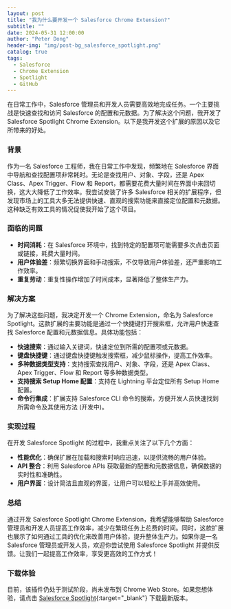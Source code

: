 ```yaml
---
layout: post
title: "我为什么要开发一个 Salesforce Chrome Extension?"
subtitle: ""
date: 2024-05-31 12:00:00
author: "Peter Dong"
header-img: "img/post-bg_salesforce_spotlight.png"
catalog: true
tags:
  - Salesforce
  - Chrome Extension
  - Spotlight
  - GitHub
---
```


在日常工作中，Salesforce 管理员和开发人员需要高效地完成任务。一个主要挑战是快速查找和访问 Salesforce 的配置和元数据。为了解决这个问题，我开发了 Salesforce Spotlight Chrome Extension。以下是我开发这个扩展的原因以及它所带来的好处。

### 背景

作为一名 Salesforce 工程师，我在日常工作中发现，频繁地在 Salesforce 界面中导航和查找配置项非常耗时。无论是查找用户、对象、字段，还是 Apex Class、Apex Trigger、Flow 和 Report，都需要花费大量时间在界面中来回切换，这大大降低了工作效率。我尝试安装了许多 Salesforce 相关的扩展程序，但发现市场上的工具大多无法提供快速、直观的搜索功能来直接定位配置和元数据。这种缺乏有效工具的情况促使我开始了这个项目。

### 面临的问题

  - __时间消耗__：在 Salesforce 环境中，找到特定的配置项可能需要多次点击页面或链接，耗费大量时间。
  - __用户体验差__：频繁切换界面和手动搜索，不仅导致用户体验差，还严重影响工作效率。
  - __重复劳动__：重复性操作增加了时间成本，显著降低了整体生产力。

### 解决方案

为了解决这些问题，我决定开发一个 Chrome Extension，命名为 Salesforce Spotlight。这款扩展的主要功能是通过一个快捷键打开搜索框，允许用户快速查找 Salesforce 配置和元数据信息。具体功能包括：

- __快速搜索__：通过输入关键词，快速定位到所需的配置项或元数据。
- __键盘快捷键__：通过键盘快捷键触发搜索框，减少鼠标操作，提高工作效率。
- __多种数据类型支持__：支持搜索查找用户、对象、字段，还是 Apex Class、Apex Trigger、Flow 和 Report 等多种数据类型。
- __支持搜索 Setup Home 配置__：支持在 Lightning 平台定位所有 Setup Home 配置。
- __命令行集成__：扩展支持 Salesforce CLI 命令的搜索，方便开发人员快速找到所需命令及其使用方法 (开发中)。

### 实现过程

在开发 Salesforce Spotlight 的过程中，我重点关注了以下几个方面：

- __性能优化__：确保扩展在加载和搜索时响应迅速，以提供流畅的用户体验。
- __API 整合__：利用 Salesforce APIs 获取最新的配置和元数据信息，确保数据的实时性和准确性。
- __用户界面__：设计简洁且直观的界面，让用户可以轻松上手并高效使用。

### 总结

通过开发 Salesforce Spotlight Chrome Extension，我希望能够帮助 Salesforce 管理员和开发人员提高工作效率，减少在繁琐任务上花费的时间。同时，这款扩展也展示了如何通过工具的优化来改善用户体验，提升整体生产力。如果你是一名 Salesforce 管理员或开发人员，欢迎你尝试使用 Salesforce Spotlight 并提供反馈。让我们一起提高工作效率，享受更高效的工作方式！

### 下载体验

目前，该插件仍处于测试阶段，尚未发布到 Chrome Web Store。如果您想体验，请点击 [Salesforce Spotlight](https://chromewebstore.google.com/detail/salesforce-spotlight/kcnnhfdenihbihoikgjfapgphapdoggd){:target="_blank"} 下载最新版本。

